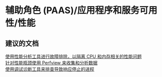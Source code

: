 <properties
    pageTitle="worker role (paas)/application and service availability/performance"
    description="辅助角色 (PAAS)/应用程序和服务可用性/性能"
    service="microsoft.classiccompute"
    resource="domainnames"
    authors="aashu"
    displayOrder=""
    selfHelpType="generic"
    supportTopicIds="32422588"
    resourceTags=""
    productPesIds="13185"
    cloudEnvironments="public"
/>


# 辅助角色 (PAAS)/应用程序和服务可用性/性能

## **建议的文档**
[使用性能分析工具进行故障排除，以隔离 CPU 和内存相关的性能问题](https://channel9.msdn.com/Series/PerfView-Tutorial)<br>
[针对性能瓶颈使用 Perfview 来收集和分析数据](http://www.microsoft.com/download/details.aspx?id=28567)<br>
[使用调试诊断工具来排查导致响应停止的进程](https://support.microsoft.com/kb/919792)



<!--HONumber=Jul16_HO4-->


